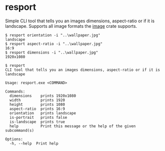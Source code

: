 # resport

Simple CLI tool that tells you an images dimensions, aspect-ratio or if it is landscape. Supports all image formats the [image](https://crates.io/crates/image) crate supports.

```
$ resport orientation -i "..\wallpaper.jpg"
landscape
$ resport aspect-ratio -i "..\wallpaper.jpg"
16:9
$ resport dimensions -i "..\wallpaper.jpg"
1920x1080

$ resport
CLI tool that tells you an images dimensions, aspect-ratio or if it is landscape

Usage: resport.exe <COMMAND>

Commands:
  dimensions    prints 1920x1080
  width         prints 1920
  height        prints 1080
  aspect-ratio  prints 16:9
  orientation   prints landscape
  is-portrait   prints false
  is-landscape  prints true
  help          Print this message or the help of the given subcommand(s)

Options:
  -h, --help  Print help
```
